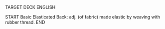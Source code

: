 TARGET DECK
ENGLISH

START
Basic
Elasticated
Back: adj. (of fabric) made elastic by weaving with rubber thread.
END
